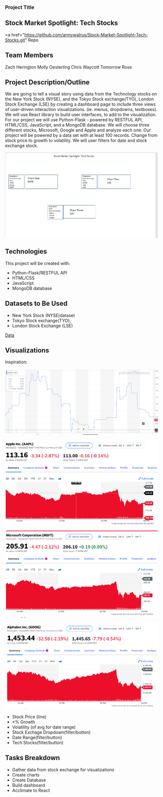 ### Project Title
## Stock Market Spotlight: Tech Stocks
<a href="https://github.com/armywalrus/Stock-Market-Spotlight-Tech-Stocks.git" Repo</a>

## Team Members
Zach Herington
Molly Oesterling
Chris Waycott
Tomorrow Rose

## Project Description/Outline
We are going to tell a visual story using data from the Technology stocks on the New York Stock (NYSE), and the Tokyo Stock exchange(TYO), London Stock Exchange (LSE) by creating a dashboard page to include three views of user-driven interaction visualizations. (ie. menus, dropdowns, textboxes). We will use React library to build user interfaces, to add to the visualization. For our project we will use Python-Flask - powered by RESTFUL API, HTML/CSS, JavaScript, and a MongoDB database. We will choose three different stocks, Microsoft, Google and Apple and analyze each one. Our project will be powered by a data set with at least 100 records. Change from stock price to growth to volatility. We will user filters for date and stock exchange stock. 

![Chart](Images/Chart.png)


## Technologies
This project will be created with:

* Python-Flask/RESTFUL API
* HTML/CSS
* JavaScript
* MongoDB database

## Datasets to Be Used
* New York Stock (NYSE)dataset
* Tokyo Stock exchange(TYO),
* London Stock Exchange (LSE)

<a href="https://github.com/armywalrus/Stock-Market-Spotlight-Tech-Stocks/blob/main/All%20Stocks.csv">Data</a>

## Visualizations

Inspiration:

![AACAF](Images/AACAF.png)

![AAPL](Images/AAPL.png)

![MSFT](Images/MSFT.png)

![GOOG](Images/GOOG.png)

* Stock Price (line)
* *% Growth
* Volatility (of avg for date range)
* Stock Exchage Dropdown(filter/button)
* Date Range(filter/button)
* Tech Stocks(filter/button)

## Tasks Breakdown
* Gather data from stock exchange for visualizations
* Create charts
* Create Database
* Build dashboard
* Acclimate to React
